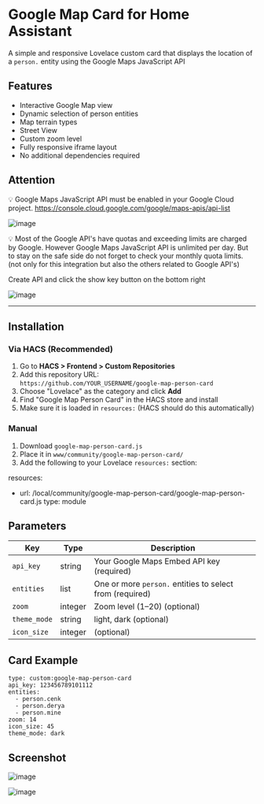 # Google Map Card for Home Assistant

A simple and responsive Lovelace custom card that displays the location of a `person.` entity using the Google Maps JavaScript API

## Features

- Interactive Google Map view
- Dynamic selection of person entities
- Map terrain types
- Street View
- Custom zoom level
- Fully responsive iframe layout
- No additional dependencies required

## Attention

💡 Google Maps JavaScript API must be enabled in your Google Cloud project. https://console.cloud.google.com/google/maps-apis/api-list

![image](https://github.com/user-attachments/assets/c1f95159-583d-470e-83b2-4fe48e3110c9)

💡 Most of the Google API's have quotas and exceeding limits are charged by Google. However Google Maps JavaScript API is unlimited per day. But to stay on the safe side do not forget to check your monthly quota limits. (not only for this integration but also the others related to Google API's)

Create API and click the show key button on the bottom right

![image](https://github.com/user-attachments/assets/43354381-7c68-4430-b49d-4e375cdd0f41)


---

## Installation

### Via HACS (Recommended)

1. Go to **HACS > Frontend > Custom Repositories**
2. Add this repository URL:  
   `https://github.com/YOUR_USERNAME/google-map-person-card`
3. Choose "Lovelace" as the category and click **Add**
4. Find "Google Map Person Card" in the HACS store and install
5. Make sure it is loaded in `resources:` (HACS should do this automatically)

### Manual

1. Download `google-map-person-card.js`
2. Place it in `www/community/google-map-person-card/`
3. Add the following to your Lovelace `resources:` section:

resources:
  - url: /local/community/google-map-person-card/google-map-person-card.js
    type: module

## Parameters

| Key        | Type    | Description                                              |
| ---------- | ------- | -------------------------------------------------------- |
| `api_key`  | string  | Your Google Maps Embed API key (required)                |
| `entities` | list    | One or more `person.` entities to select from (required) |
| `zoom`     | integer | Zoom level (1–20) (optional)                             |
| `theme_mode`| string  | light, dark (optional)                                   |
| `icon_size`| integer | (optional)                                               |

## Card Example
```
type: custom:google-map-person-card
api_key: 123456789101112
entities:
  - person.cenk
  - person.derya
  - person.mine
zoom: 14
icon_size: 45
theme_mode: dark
```

## Screenshot
![image](https://github.com/user-attachments/assets/e6a845a7-caed-4c9e-a101-c62a0f941e0c)

![image](https://github.com/user-attachments/assets/a3a72a88-6799-4c44-ae2c-e9047e7a78c9)


